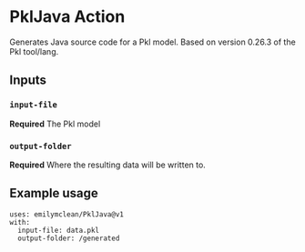 # PklJava Action

Generates Java source code for a Pkl model. Based on version 0.26.3 of the Pkl tool/lang.

## Inputs

### `input-file`

**Required** The Pkl model

### `output-folder`

**Required** Where the resulting data will be written to.

## Example usage
```
uses: emilymclean/PklJava@v1
with:
  input-file: data.pkl
  output-folder: /generated
```
